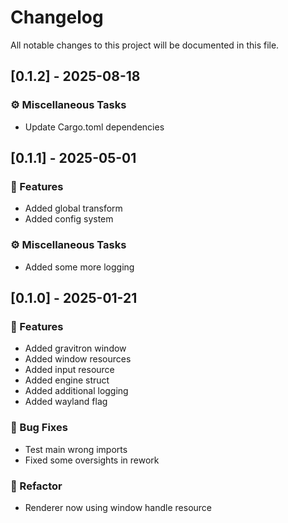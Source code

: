 # Changelog

All notable changes to this project will be documented in this file.

## [0.1.2] - 2025-08-18

### ⚙️ Miscellaneous Tasks

- Update Cargo.toml dependencies


## [0.1.1] - 2025-05-01

### 🚀 Features

- Added global transform
- Added config system

### ⚙️ Miscellaneous Tasks

- Added some more logging


## [0.1.0] - 2025-01-21

### 🚀 Features

- Added gravitron window
- Added window resources
- Added input resource
- Added engine struct
- Added additional logging
- Added wayland flag

### 🐛 Bug Fixes

- Test main wrong imports
- Fixed some oversights in rework

### 🚜 Refactor

- Renderer now using window handle resource


